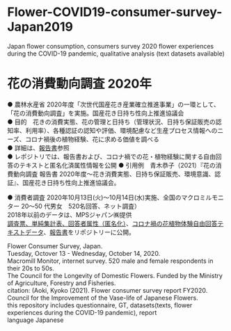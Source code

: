 # Flower-COVID19-consumer-survey-Japan2019
Japan flower consumption, consumers survey 2020
flower experiences during the COVID-19 pandemic, qualitative analysis (text datasets available)  
  
# 花の消費動向調査 2020年  
● 農林水産省 2020年度「次世代国産花き産業確立推進事業」の一環として、「花の消費動向調査」を実施。国産花き日持ち性向上推進協議会  
● 目的　花きの消費実態、花の管理と日持ち（管理状況、日持ち保証販売の認知率、利用率）、各種認証の認知や評価、環境配慮など生産プロセス情報へのニーズ、コロナ禍後の植物経験、花に求める価値を調べる   
● 詳細は、[報告書]()参照  
● レポジトリでは、報告書および、コロナ禍での花・植物経験に関する自由回答のテキストと匿名化済属性情報を公開
● 引用例　青木恭子（2021）『花の消費動向調査 報告書 2020年度～花き消費実態、日持ち保証販売、環境意識、認証』、国産花き日持ち性向上推進協議会。  
  
● 消費者調査 
2020年10月13日(火)～10月14日(水)実施、全国のマクロミルモニター 20～50 代男女　520名回答、ネット調査）  
2018年以前のデータは、MPSジャパン㈱提供  
[調査票、単純集計表、回答者属性（匿名化）](https://github.com/gerdaresearch/flower_certification_demand_survey-2018/blob/main/Flower_certification_consumer_questionnaire_GT_FS_2018.xlsx)、[コロナ禍の花植物体験自由回答テキストデータ](https://github.com/gerdaresearch/flower_certification_demand_survey-2018/blob/main/Flower_certification_consumer_rawdata2018.xlsx)、[報告書](https://gerdaresearch.github.io/publications/2019-03-31-Vaselife-survey-number-13)をリポジトリーに公開。  
  
Flower Consumer Survey, Japan.  
Tuesday, Octover 13 - Wednesday, October 14, 2020.  
Macromill Monitor, internet survey. 520 male and female respondents in their 20s to 50s.  
The Council for the Longevity of Domestic Flowers.  Funded by the Ministry of Agriculture, Forestry and Fisheries.  
citation: (Aoki, Kyoko (2021). Flower consumer survey report FY2020. Council for the Improvement of the Vase-life of Japanese Flowers.    
this repository includes questionnaire, GT, datasets(texts, flower experiences during the COVID-19 pandemic), report   
language  Japanese  
  
